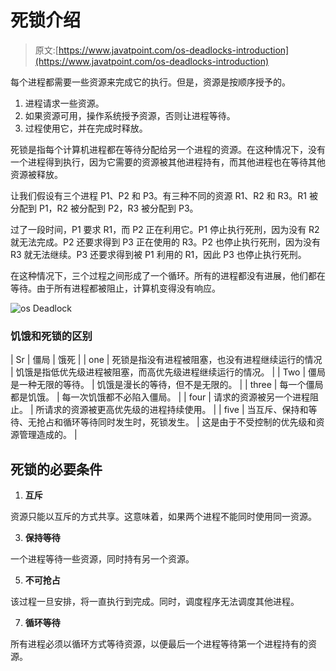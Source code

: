 # 死锁介绍

> 原文:[https://www.javatpoint.com/os-deadlocks-introduction](https://www.javatpoint.com/os-deadlocks-introduction)

每个进程都需要一些资源来完成它的执行。但是，资源是按顺序授予的。

1.  进程请求一些资源。
2.  如果资源可用，操作系统授予资源，否则让进程等待。
3.  过程使用它，并在完成时释放。

死锁是指每个计算机进程都在等待分配给另一个进程的资源。在这种情况下，没有一个进程得到执行，因为它需要的资源被其他进程持有，而其他进程也在等待其他资源被释放。

让我们假设有三个进程 P1、P2 和 P3。有三种不同的资源 R1、R2 和 R3。R1 被分配到 P1，R2 被分配到 P2，R3 被分配到 P3。

过了一段时间，P1 要求 R1，而 P2 正在利用它。P1 停止执行死刑，因为没有 R2 就无法完成。P2 还要求得到 P3 正在使用的 R3。P2 也停止执行死刑，因为没有 R3 就无法继续。P3 还要求得到被 P1 利用的 R1，因此 P3 也停止执行死刑。

在这种情况下，三个过程之间形成了一个循环。所有的进程都没有进展，他们都在等待。由于所有进程都被阻止，计算机变得没有响应。

![os Deadlock](../Images/34676836a344dbd3caa7ace939083714.png)

### 饥饿和死锁的区别

| Sr | 僵局 | 饿死 |
| one | 死锁是指没有进程被阻塞，也没有进程继续运行的情况 | 饥饿是指低优先级进程被阻塞，而高优先级进程继续运行的情况。 |
| Two | 僵局是一种无限的等待。 | 饥饿是漫长的等待，但不是无限的。 |
| three | 每一个僵局都是饥饿。 | 每一次饥饿都不必陷入僵局。 |
| four | 请求的资源被另一个进程阻止。 | 所请求的资源被更高优先级的进程持续使用。 |
| five | 当互斥、保持和等待、无抢占和循环等待同时发生时，死锁发生。 | 这是由于不受控制的优先级和资源管理造成的。 |

## 死锁的必要条件

1.  **互斥**

资源只能以互斥的方式共享。这意味着，如果两个进程不能同时使用同一资源。

3.  **保持等待**

一个进程等待一些资源，同时持有另一个资源。

5.  **不可抢占**

该过程一旦安排，将一直执行到完成。同时，调度程序无法调度其他进程。

7.  **循环等待**

所有进程必须以循环方式等待资源，以便最后一个进程等待第一个进程持有的资源。